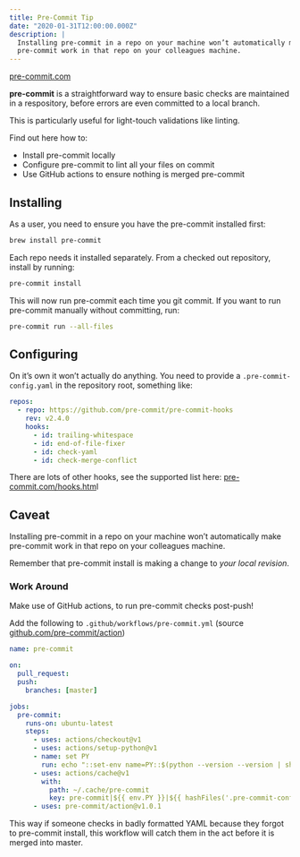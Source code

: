 ```yaml
---
title: Pre-Commit Tip
date: "2020-01-31T12:00:00.000Z"
description: |
  Installing pre-commit in a repo on your machine won’t automatically make
  pre-commit work in that repo on your colleagues machine.
---
```


[pre-commit.com](https://pre-commit.com/)

**pre-commit** is a straightforward way to ensure basic checks are maintained in
a respository, before errors are even committed to a local branch.

This is particularly useful for light-touch validations like linting.

Find out here how to:

- Install pre-commit locally
- Configure pre-commit to lint all your files on commit
- Use GitHub actions to ensure nothing is merged pre-commit

## Installing

As a user, you need to ensure you have the pre-commit installed first:

```bash
brew install pre-commit
```

Each repo needs it installed separately. From a checked out repository, install by running:

```bash
pre-commit install
```

This will now run pre-commit each time you git commit. If you want to run pre-commit manually without committing, run:

```bash
pre-commit run --all-files
```

## Configuring

On it’s own it won’t actually do anything. You need to provide a `.pre-commit-config.yaml` in the repository root, something like:

```yaml
repos:
  - repo: https://github.com/pre-commit/pre-commit-hooks
    rev: v2.4.0
    hooks:
      - id: trailing-whitespace
      - id: end-of-file-fixer
      - id: check-yaml
      - id: check-merge-conflict
```

There are lots of other hooks, see the supported list here: [pre-commit.com/hooks.htm](https://pre-commit.com/hooks.htm)l

## Caveat

Installing pre-commit in a repo on your machine won’t automatically make pre-commit work in that repo on your colleagues machine.

Remember that pre-commit install is making a change to _your local revision_.

### Work Around

Make use of GitHub actions, to run pre-commit checks post-push!

Add the following to `.github/workflows/pre-commit.yml` (source [github.com/pre-commit/action](https://github.com/pre-commit/action))

```yaml
name: pre-commit

on:
  pull_request:
  push:
    branches: [master]

jobs:
  pre-commit:
    runs-on: ubuntu-latest
    steps:
      - uses: actions/checkout@v1
      - uses: actions/setup-python@v1
      - name: set PY
        run: echo "::set-env name=PY::$(python --version --version | sha256sum | cut -d' ' -f1)"
      - uses: actions/cache@v1
        with:
          path: ~/.cache/pre-commit
          key: pre-commit|${{ env.PY }}|${{ hashFiles('.pre-commit-config.yaml') }}
      - uses: pre-commit/action@v1.0.1
```

This way if someone checks in badly formatted YAML because they forgot to pre-commit install, this workflow will catch them in the act before it is merged into master.
